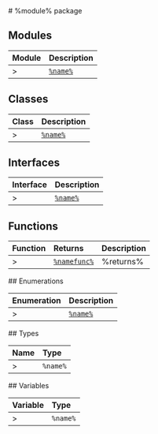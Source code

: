 <moduleh>
# %module% package
</moduleh>

<module>

## Modules

| Module	   |  Description |
|:-------------|:---------------|
>| [`%name%`](%link%-imodule.md)     | %description% |

</module>

<class>

## Classes

| Class	   |  Description |
|:-------------|:---------------|
>| [`%name%`](%link%.md)     | %shortdescription% |

</class>

<interface>

## Interfaces

| Interface	   |  Description |
|:-------------|:---------------|
>| [`%name%`](%link%.md)   | %shortdescription%  |

</interface>

<functions>

## Functions

| Function	   | Returns | Description |
|:-------------|:------|:---------------|
>| [`%namefunc%`](%link%.md) |%returns%  | %description%  |

</functions>

<enumeration>
## Enumerations

| Enumeration	   | Description|
|:-----------|:------------|
>|[`%name%`](%link%.md)    | %description% |

</enumeration>

<typedef>
## Types

| Name	   |  Type |
|:-----------|:------------|
>|`%name%`   | %type% |

</typedef>


<variable>
## Variables

| Variable	   | Type|
|:-----------|:------------|
>|`%name%`   | %type% |

</variable>
